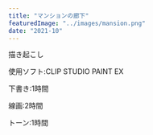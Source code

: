 ```yaml
---
title: "マンションの廊下"
featuredImage: "../images/mansion.png"
date: "2021-10"
---
```


描き起こし

使用ソフト:CLIP STUDIO PAINT EX

下書き:1時間

線画:2時間

トーン:1時間
